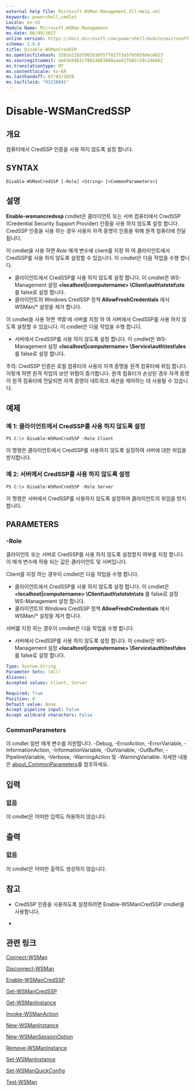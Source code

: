 ```yaml
---
external help file: Microsoft.WSMan.Management.dll-Help.xml
keywords: powershell,cmdlet
Locale: en-US
Module Name: Microsoft.WSMan.Management
ms.date: 06/09/2017
online version: https://docs.microsoft.com/powershell/module/microsoft.wsman.management/disable-wsmancredssp?view=powershell-7&WT.mc_id=ps-gethelp
schema: 2.0.0
title: Disable-WSManCredSSP
ms.openlocfilehash: 3202e21b5f002610557f827f3a5f65659dec6823
ms.sourcegitcommit: de63e9481cf8024883060aae61fb02c59c2de662
ms.translationtype: MT
ms.contentlocale: ko-KR
ms.lasthandoff: 07/03/2020
ms.locfileid: "93210841"
---
```

# Disable-WSManCredSSP

## 개요
컴퓨터에서 CredSSP 인증을 사용 하지 않도록 설정 합니다.

## SYNTAX

```
Disable-WSManCredSSP [-Role] <String> [<CommonParameters>]
```

## 설명
**Enable-wsmancredssp** cmdlet은 클라이언트 또는 서버 컴퓨터에서 CredSSP (Credential Security Support Provider) 인증을 사용 하지 않도록 설정 합니다.
CredSSP 인증을 사용 하는 경우 사용자 자격 증명이 인증을 위해 원격 컴퓨터에 전달 됩니다.

이 cmdlet을 사용 하면 *Role* 매개 변수에 client를 지정 하 여 클라이언트에서 CredSSP를 사용 하지 않도록 설정할 수 있습니다.
이 cmdlet은 다음 작업을 수행 합니다.

- 클라이언트에서 CredSSP를 사용 하지 않도록 설정 합니다. 이 cmdlet은 WS-Management 설정 **\<localhost|computername\> \Client\auth\ststst\sts** 를 false로 설정 합니다.
- 클라이언트의 Windows CredSSP 정책 **AllowFreshCredentials** 에서 WSMan/* 설정을 제거 합니다.

이 cmdlet을 사용 하면 *역할* 에 서버를 지정 하 여 서버에서 CredSSP를 사용 하지 않도록 설정할 수 있습니다.
이 cmdlet은 다음 작업을 수행 합니다.

- 서버에서 CredSSP를 사용 하지 않도록 설정 합니다. 이 cmdlet은 WS-Management 설정 **\<localhost|computername\> \Service\auth\test\des** 를 false로 설정 합니다.

주의: CredSSP 인증은 로컬 컴퓨터의 사용자 자격 증명을 원격 컴퓨터에 위임 합니다.
이렇게 하면 원격 작업의 보안 위험이 증가합니다.
원격 컴퓨터가 손상된 경우 자격 증명이 원격 컴퓨터에 전달되면 자격 증명이 네트워크 세션을 제어하는 데 사용될 수 있습니다.

## 예제

### 예 1: 클라이언트에서 CredSSP를 사용 하지 않도록 설정

```
PS C:\> Disable-WSManCredSSP -Role Client
```

이 명령은 클라이언트에서 CredSSP를 사용하지 않도록 설정하여 서버에 대한 위임을 방지합니다.

### 예 2: 서버에서 CredSSP를 사용 하지 않도록 설정

```
PS C:\> Disable-WSManCredSSP -Role Server
```

이 명령은 서버에서 CredSSP를 사용하지 않도록 설정하여 클라이언트의 위임을 방지합니다.

## PARAMETERS

### -Role
클라이언트 또는 서버로 CredSSP를 사용 하지 않도록 설정할지 여부를 지정 합니다.
이 매개 변수에 허용 되는 값은 클라이언트 및 서버입니다.

Client를 지정 하는 경우이 cmdlet은 다음 작업을 수행 합니다.

- 클라이언트에서 CredSSP를 사용 하지 않도록 설정 합니다. 이 cmdlet은 **\<localhost|computername\> \Client\auth\stststn\sts** 를 false로 설정 WS-Management 설정 합니다.
- 클라이언트의 Windows CredSSP 정책 **AllowFreshCredentials** 에서 WSMan/* 설정을 제거 합니다.

서버를 지정 하는 경우이 cmdlet은 다음 작업을 수행 합니다.

- 서버에서 CredSSP를 사용 하지 않도록 설정 합니다. 이 cmdlet은 WS-Management 설정 **\<localhost|computername\> \Service\auth\test\des** 를 false로 설정 합니다.

```yaml
Type: System.String
Parameter Sets: (All)
Aliases:
Accepted values: Client, Server

Required: True
Position: 0
Default value: None
Accept pipeline input: False
Accept wildcard characters: False
```

### CommonParameters
이 cmdlet 일반 매개 변수를 지원합니다. -Debug, -ErrorAction, -ErrorVariable, -InformationAction, -InformationVariable, -OutVariable, -OutBuffer, -PipelineVariable, -Verbose, -WarningAction 및 -WarningVariable. 자세한 내용은 [about_CommonParameters](https://go.microsoft.com/fwlink/?LinkID=113216)를 참조하세요.

## 입력

### 없음
이 cmdlet은 어떠한 입력도 허용하지 않습니다.

## 출력

### 없음
이 cmdlet은 어떠한 출력도 생성하지 않습니다.

## 참고

* CredSSP 인증을 사용하도록 설정하려면 Enable-WSManCredSSP cmdlet을 사용합니다.

*

## 관련 링크

[Connect-WSMan](Connect-WSMan.md)

[Disconnect-WSMan](Disconnect-WSMan.md)

[Enable-WSManCredSSP](Enable-WSManCredSSP.md)

[Get-WSManCredSSP](Get-WSManCredSSP.md)

[Get-WSManInstance](Get-WSManInstance.md)

[Invoke-WSManAction](Invoke-WSManAction.md)

[New-WSManInstance](New-WSManInstance.md)

[New-WSManSessionOption](New-WSManSessionOption.md)

[Remove-WSManInstance](Remove-WSManInstance.md)

[Set-WSManInstance](Set-WSManInstance.md)

[Set-WSManQuickConfig](Set-WSManQuickConfig.md)

[Test-WSMan](Test-WSMan.md)

